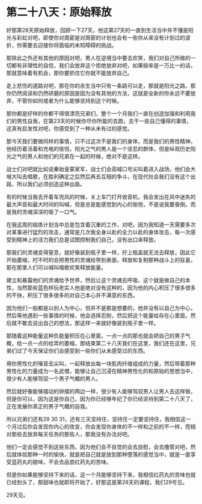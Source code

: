 # 第二十八天：原始释放

好那第28天原始释放，回顾一下27天，他这第27天的一直到生活当中并不懂是阳光与彩虹对吧，即使你对周密是对周密的计划也会有一些你从来没有计划过的波折，你需要去迎接你将面临的未知障碍的挑战。

那除此之外还有其他的原因对吧，男人在逆境当中要去欢笑，我们对自己所做的一切都有非理性的自信，我们会放弃这个拒绝放弃对吧，如果赔率是一万比一的话，那就意味着有机会，那你要抓住它你就不能放弃自己。

走上悲伤的道路对吧，那在你的余生当中只有一条路可以走，那就是阳光之路，那你仍然阅读和仍然研磨的原因是因为没有其他的方法，这就是全新的你永远不要放弃，不管你如何或者为什么能够坚持到这个时候。

那你都是好样的你都干得很漂亮兄弟们，整个一个月我们一直在创造加强和利用我们的男性自我，在第23天的时候你尽你所能的去跑，去干一些自己懂得的事情，这真有启发性对吧，你感受到了一种从未有过的感觉。

那今天我们要做同样的事情，只不过这次不是我们的身体，而是我们的男性精神，他经历着活着和充电的愉悦，阳光之气的男人是一个坚忍的群体，但是纵观历史阳光之气的男人和他们的兄弟在一起的时候，绝对不是这样。

战士们对吧就比如说秦始皇蒙家军，战士们会高喊口号尖叫着进入战场，他们会大喊大叫去唱歌，在胜利确定之后然后再去互相的争斗，在现代社会我们没有这个出路，所以我们必须创造这种出路。

有的时候当我去开着车兜风的时候，关上车门打开收音机，我会发出在风中迷失的最大声音和最大时间的叫喊，但是总是能感觉到内心的愉悦，不是说我要昏倒，而是我的灵魂深深的吸了一口气。

在我这周的锻炼计划当中总是包含着沉重的工作，对吧，因为我知道一天需要多次对某事进行猛烈的攻击，通常是几次我全身以赴的全力以赴的身体攻击，每一次感受到精神上的活力我们总是试图控制我们自己，没有出口来释放。

那我们的灵魂变得窒息，就好像装到瓶子里一样，拧上瓶盖就无法去释放，因此它开始萎缩，时不时的会把男性的灵魂给带到表面，释放和复制那种战斗上的狂喜，那在那里人们可以喊叫唱歌欢笑释放能量。

建立和暴露他们的灵魂给予世界，然后让这个灵魂去呼吸，这个就是做自己的本性，当然那些蓝色样玩老实人他是绝对没有这种的，因为他的内心积压了很多很多的不快，积压了很多很多的对自己本心并不满意的东西。

因为他们一般都是以别人为中心，但并不是那是想要的，他并没有以自己为中心，然后等他遇到一些事情的时候，他会选择忍耐，然后把这个能量给存在心里面，然后就不敢去说出自己的想法，那这样一来就好像装到瓶子里一样。

那随着这种能量这种负能量积压在心里面，一点一点的那也就会把自己的男子气概，给一点一点的给弄的萎缩，那结束第二十八天我们在这里，我们还在这里，兄弟们过了今天保证你们会感受到一些你们从未感受过的东西。

用你男性化的嗓音去尖叫，一起释放出每一块肌肉纤维组成的力量，然后带着那种男性化的力量成为一名武僧，能够让自己沉浸在精神男性化的和原始的思想当中，很少有人能够驾驭一个男子气概的男人。

然后就好像能够摆动的钟摆的两边一样，很少有人能够驾驭男人让男人去这样做，但是你可以，因为这是你自己，因为你已经够年纪了你已经坚持到第二十八天了，正在发展你真正的男子气概的自我。

所以兄弟们还有29 30 31，还有三天坚持住，坚持住一定要坚持住，我相信这一个月过后你会发现你内心的改变，你会发现你身体的不一样和之前的不一样，而相对那些去放弃每天任务的那些人，那我没有办法对吧。

他们一定会感觉不到这些东西，因为他们会不自觉的会去自慰，会去撸管对吧，然后就体验那种一时的愉快，就是把自己就是放到那种堕落的感觉当中，就是一直享受蓝药丸的甜味，不会去品尝红药丸的苦味。

但是你如果能够坚持下来的话，这一个月能够坚持下来，我相信红药丸的苦味也就已经到头了，那甜味也就即将开始了，好那这是第28天的课程，我们29号见。

29天见。